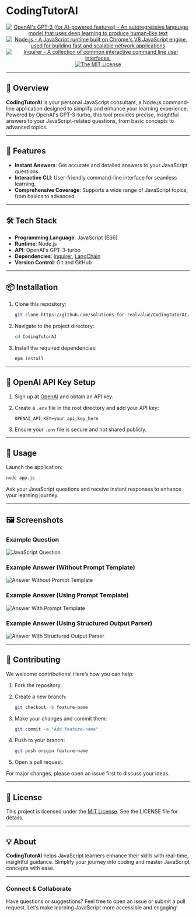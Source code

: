 # CodingTutorAI

<p align="center">
    <a href="https://www.openai.com/" >
        <img alt="OpenAI's GPT-3 (for AI-powered features) - An autoregressive language model that uses deep learning to produce human-like text" src="https://img.shields.io/static/v1.svg?label=OpenAI&message=GPT-3-turbo&color=brightgreen" /></a>
    <a href="https://nodejs.org/" >
        <img alt="Node.js - A JavaScript runtime built on Chrome's V8 JavaScript engine, used for building fast and scalable network applications" src="https://img.shields.io/static/v1.svg?label=Node.js&message=JavaScript runtime&color=lightyellow" /></a>
    <a href="https://www.npmjs.com/package/inquirer/v/8.2.4" >
        <img alt="Inquirer - A collection of common interactive command line user interfaces." src="https://img.shields.io/static/v1.svg?label=npm&message=inquirer&color=blue" /></a>
    <a href="https://opensource.org/license/mit/">
        <img alt="The MIT License" src="https://img.shields.io/static/v1.svg?label=License&message=MIT&color=lightgreen" /></a>
</p>

---

## 🌟 Overview

**CodingTutorAI** is your personal JavaScript consultant, a Node.js command-line application designed to simplify and enhance your learning experience. Powered by OpenAI's GPT-3-turbo, this tool provides precise, insightful answers to your JavaScript-related questions, from basic concepts to advanced topics.

---

## 🚀 Features

- **Instant Answers**: Get accurate and detailed answers to your JavaScript questions.
- **Interactive CLI**: User-friendly command-line interface for seamless learning.
- **Comprehensive Coverage**: Supports a wide range of JavaScript topics, from basics to advanced.

---

## 🛠️ Tech Stack

- **Programming Language**: JavaScript (ES6)
- **Runtime**: Node.js
- **API**: OpenAI's GPT-3-turbo
- **Dependencies**: [Inquirer](https://www.npmjs.com/package/inquirer/v/8.2.4), [LangChain](https://js.langchain.com/docs/)
- **Version Control**: Git and GitHub

---

## 📦 Installation

1. Clone this repository:

    ```bash
    git clone https://github.com/solutions-for-realvalue/CodingTutorAI.git
    ```

2. Navigate to the project directory:

    ```bash
    cd CodingTutorAI
    ```

3. Install the required dependencies:

    ```bash
    npm install
    ```

---

## 🔑 OpenAI API Key Setup

1. Sign up at [OpenAI](https://www.openai.com/) and obtain an API key.
2. Create a `.env` file in the root directory and add your API key:

    ```
    OPENAI_API_KEY=your_api_key_here
    ```

3. Ensure your `.env` file is secure and not shared publicly.

---

## 🎯 Usage

Launch the application:

```bash
node app.js
```

Ask your JavaScript questions and receive instant responses to enhance your learning journey.

---

## 🖼️ Screenshots

### Example Question

![JavaScript Question](https://github.com/naturuplift/CodingTutorAI/assets/23546356/fd32e717-fc43-40d8-9e85-1b5593cee227)

### Example Answer (Without Prompt Template)

![Answer Without Prompt Template](https://github.com/naturuplift/CodingTutorAI/assets/23546356/f9ac2556-79e1-4984-8d90-135cde4bf889)

### Example Answer (Using Prompt Template)

![Answer With Prompt Template](https://github.com/naturuplift/CodingTutorAI/assets/23546356/37549180-dd37-4cfb-867c-a310c99f5d15)

### Example Answer (Using Structured Output Parser)

![Answer With Structured Output Parser](https://github.com/naturuplift/CodingTutorAI/assets/23546356/50108b20-bb13-4c0f-b623-d4647996fdb8)

---

## 🤝 Contributing

We welcome contributions! Here’s how you can help:

1. Fork the repository.
2. Create a new branch:

    ```bash
    git checkout -b feature-name
    ```

3. Make your changes and commit them:

    ```bash
    git commit -m "Add feature-name"
    ```

4. Push to your branch:

    ```bash
    git push origin feature-name
    ```

5. Open a pull request.

For major changes, please open an issue first to discuss your ideas.

---

## 📜 License

This project is licensed under the [MIT License](https://opensource.org/license/mit/). See the LICENSE file for details.

---

## 💡 About

**CodingTutorAI** helps JavaScript learners enhance their skills with real-time, insightful guidance. Simplify your journey into coding and master JavaScript concepts with ease.

---

### Connect & Collaborate

Have questions or suggestions? Feel free to open an issue or submit a pull request. Let’s make learning JavaScript more accessible and engaging!
